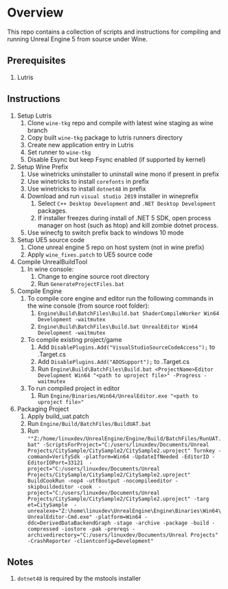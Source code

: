 # Overview
This repo contains a collection of scripts and instructions for compiling and running Unreal Engine 5 from source under Wine.

## Prerequisites

1. Lutris

## Instructions

1. Setup Lutris
   1. Clone ```wine-tkg``` repo and compile with latest wine staging as wine branch
   2. Copy built ```wine-tkg``` package to lutris runners directory
   3. Create new application entry in Lutris
   4. Set runner to ```wine-tkg```
   5. Disable Esync but keep Fsync enabled (if supported by kernel)
2. Setup Wine Prefix
   1. Use winetricks uninstaller to uninstall wine mono if present in prefix
   2. Use winetricks to install ```corefonts``` in prefix
   3. Use winetricks to install ```dotnet48``` in prefix
   4. Download and run ```visual studio 2019``` installer in wineprefix
      1. Select ```C++ Desktop Development``` and ```.NET Desktop Development``` packages.  
      2. If installer freezes during install of .NET 5 SDK, open process manager on host (such as htop) and kill zombie dotnet process.  
   5. Use winecfg to switch prefix back to windows 10 mode
3. Setup UE5 source code
    1. Clone unreal engine 5 repo on host system (not in wine prefix)
    2. Apply ```wine_fixes.patch``` to UE5 source code
4. Compile UnrealBuildTool
    1. In wine console: 
       1. Change to engine source root directory
       2. Run ```GenerateProjectFiles.bat```
5. Compile Engine
   1. To compile core engine and editor run the following commands in the wine console (from source root folder): 
       1. ```Engine\Build\BatchFiles\Build.bat ShaderCompileWorker Win64 Development -waitmutex```
       2. ```Engine\Build\BatchFiles\Build.bat UnrealEditor Win64 Development -waitmutex```
   2. To compile existing project/game
       1. Add ```DisablePlugins.Add("VisualStudioSourceCodeAccess");``` to <ProjectName>.Target.cs
       2. Add ```DisablePlugins.Add("ADOSupport");``` to <ProjectName>.Target.cs
       3. Run ```Engine\Build\BatchFiles\Build.bat <ProjectName>Editor Development Win64 "<path to uproject file>" -Progress -waitmutex```
   3. To run compiled project in editor
       1. Run ```Engine/Binaries/Win64/UnrealEditor.exe "<path to uproject file>"```
6. Packaging Project
   1. Apply build_uat.patch
   2. Run ```Engine/Build/BatchFiles/BuildUAT.bat```
   3. Run ```""Z:/home/linuxdev/UnrealEngine/Engine/Build/BatchFiles/RunUAT.bat" -ScriptsForProject="C:/users/linuxdev/Documents/Unreal Projects/CitySample/CitySample2/CitySample2.uproject" Turnkey -command=VerifySdk -platform=Win64 -UpdateIfNeeded -EditorIO -EditorIOPort=33121  -project="C:/users/linuxdev/Documents/Unreal Projects/CitySample/CitySample2/CitySample2.uproject" BuildCookRun -nop4 -utf8output -nocompileeditor -skipbuildeditor -cook  -project="C:/users/linuxdev/Documents/Unreal Projects/CitySample/CitySample2/CitySample2.uproject" -targ
et=CitySample  -unrealexe="Z:\home\linuxdev\UnrealEngine\Engine\Binaries\Win64\UnrealEditor-Cmd.exe" -platform=Win64 -ddc=DerivedDataBackendGraph -stage -archive -package -build -compressed -iostore -pak -prereqs -archivedirectory="C:/users/linuxdev/Documents/Unreal Projects" -CrashReporter -clientconfig=Development"```
## Notes
1. ```dotnet48``` is required by the mstools installer


